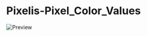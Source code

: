 # Pixelis-Pixel_Color_Values
![Preview](https://th.bing.com/th/id/OIP.bd_ExEANFobN15hwEi9lFQHaE8?w=260&h=180&c=7&o=5&pid=1.7)
